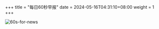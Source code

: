 +++
title = "每日60秒早报"
date = 2024-05-16T04:31:10+08:00
weight = 1
+++

![60s-for-news](/img/zaobao/zaobao.png "由 ALAPI 提供支持")
